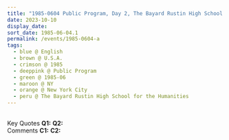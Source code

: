 ```yaml
---
title: "1985-0604 Public Program, Day 2, The Bayard Rustin High School for the Humanities, 351 W 18th Street, New York City, NY, U.S.A."
date: 2023-10-10
display_date: 
sort_date: 1985-06-04.1
permalink: /events/1985-0604-a
tags:
  - blue @ English
  - brown @ U.S.A.
  - crimson @ 1985
  - deeppink @ Public Program
  - green @ 1985-06
  - maroon @ NY
  - orange @ New York City
  - peru @ The Bayard Rustin High School for the Humanities
---
```


<br>

<wave-list>
  <list-title color="DarkSeaGreen" width="55">Key Quotes</list-title>
  <list-item color="BlanchedAlmond" width="280"><b>Q1:</b> <i></i></list-item>
  <list-item color="Lavender" width="280"><b>Q2:</b> <i></i></list-item>
</wave-list>

<br>

<wave-list>
  <list-title color="DarkSeaGreen" width="55">Comments</list-title>
  <list-item color="BlanchedAlmond" width="280"><b>C1:</b> <i></i></list-item>
  <list-item color="Lavender" width="280"><b>C2:</b> <i></i></list-item>
</wave-list>